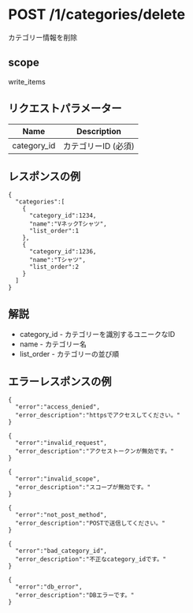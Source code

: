 # POST /1/categories/delete

カテゴリー情報を削除

## scope

write_items

## リクエストパラメーター

| Name        | Description         |
|-------------|---------------------|
| category_id | カテゴリーID (必須) |

## レスポンスの例

```
{
  "categories":[
    {
      "category_id":1234,
      "name":"VネックTシャツ",
      "list_order":1
    },
    {
      "category_id":1236,
      "name":"Tシャツ",
      "list_order":2
    }
  ]
}
```

## 解説

* category_id - カテゴリーを識別するユニークなID
* name - カテゴリー名
* list_order - カテゴリーの並び順

## エラーレスポンスの例

```
{
  "error":"access_denied",
  "error_description":"httpsでアクセスしてください。"
}
```
```
{
  "error":"invalid_request",
  "error_description":"アクセストークンが無効です。"
}
```
```
{
  "error":"invalid_scope",
  "error_description":"スコープが無効です。"
}
```
```
{
  "error":"not_post_method",
  "error_description":"POSTで送信してください。"
}
```
```
{
  "error":"bad_category_id",
  "error_description":"不正なcategory_idです。"
}
```
```
{
  "error":"db_error",
  "error_description":"DBエラーです。"
}
```
